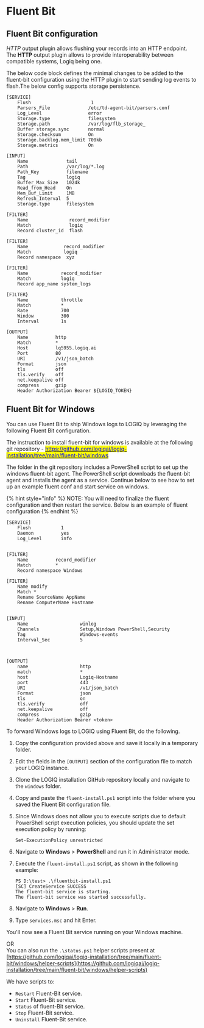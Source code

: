 # Fluent Bit

## Fluent Bit configuration

_HTTP_ output plugin allows flushing your records into an HTTP endpoint. The **HTTP** output plugin allows to provide interoperability between compatible systems, Logiq being one.

The below code block defines the minimal changes to be added to the fluent-bit configuration using the HTTP plugin to start sending log events to flash.The below config supports storage persistence.



```
[SERVICE]
    Flush                      1
    Parsers_File              /etc/td-agent-bit/parsers.conf
    Log_Level                 error
    Storage.type              filesystem
    Storage.path              /var/log/flb_storage_
    Buffer storage.sync       normal
    Storage.checksum          On
    Storage.backlog.mem_limit 700kb
    Storage.metrics           On
    
[INPUT]
    Name              tail
    Path              /var/log/*.log
    Path_Key          filename
    Tag               logiq
    Buffer_Max_Size   1024k
    Read_from_Head    On
    Mem_Buf_Limit     1MB
    Refresh_Interval  5
    Storage.type      filesystem

[FILTER]
    Name               record_modifier
    Match              logiq
    Record cluster_id  flash

[FILTER]
    Name             record_modifier
    Match            logiq
    Record namespace  xyz

[FILTER]
    Name            record_modifier
    Match           logiq
    Record app_name system_logs

[FILTER}
    Name            throttle
    Match           *
    Rate            700
    Window          300
    Interval        1s

[OUTPUT]
    Name          http
    Match         *
    Host          lq5955.logiq.ai
    Port          80
    URI           /v1/json_batch
    Format        json
    tls           off
    tls.verify    off
    net.keepalive off
    compress      gzip
    Header Authorization Bearer ${LOGIQ_TOKEN}
```

## Fluent Bit for Windows

You can use Fluent Bit to ship Windows logs to LOGIQ by leveraging the following Fluent Bit configuration.

The instruction to install fluent-bit for windows is available at the following git repository - [<mark style="color:blue;">https://github.com/logiqai/logiq-installation/tree/main/fluent-bit/windows</mark>](https://github.com/logiqai/logiq-installation/tree/main/fluent-bit/windows)<mark style="color:blue;"></mark>

The folder in the git repository includes a PowerShell script to set up the windows fluent-bit agent. The PowerShell script downloads the fluent-bit agent and installs the agent as a service. Continue below to see how to set up an example fluent conf and start service on windows.

{% hint style="info" %}
NOTE: You will need to finalize the fluent configuration and then restart the service. Below is an example of fluent configuration
{% endhint %}

```
[SERVICE]
    Flush           1
    Daemon          yes
    Log_Level       info


[FILTER]
    Name          record_modifier
    Match         *
    Record namespace Windows 

[FILTER]
    Name modify
    Match *
    Rename SourceName AppName
    Rename ComputerName Hostname


[INPUT]
    Name                   winlog
    Channels               Setup,Windows PowerShell,Security
    Tag                    Windows-events
    Interval_Sec           5



[OUTPUT]
    name                   http
    match                  *
    host                   Logiq-Hostname
    port                   443
    URI                    /v1/json_batch
    Format                 json
    tls                    on
    tls.verify             off
    net.keepalive          off
    compress               gzip
    Header Authorization Bearer <token>
```

To forward Windows logs to LOGIQ using Fluent Bit, do the following.&#x20;

1. Copy the configuration provided above and save it locally in a temporary folder.&#x20;
2. Edit the fields in the `[OUTPUT]` section of the configuration file to match your LOGIQ instance.&#x20;
3. Clone the LOGIQ installation GitHub repository locally and navigate to the `windows` folder.
4. Copy and paste the `fluent-install.ps1` script into the folder where you saved the Fluent Bit configuration file.&#x20;
5.  Since Windows does not allow you to execute scripts due to default PowerShell script execution policies, you should update the set execution policy by running:&#x20;

    ```
    Set-ExecutionPolicy unrestricted
    ```
6. Navigate to **Windows** > **PowerShell** and run it in Administrator mode.&#x20;
7.  Execute the `fluent-install.ps1` script, as shown in the following example:

    ```
    PS D:\test> .\fluentbit-install.ps1
    [SC] CreateService SUCCESS
    The fluent-bit service is starting.
    The fluent-bit service was started successfully.
    ```
8. Navigate to **Windows** > **Run**. &#x20;
9. Type `services.msc` and hit Enter.&#x20;

You'll now see a Fluent Bit service running on your Windows machine.&#x20;

OR\
You can also run the `.\status.ps1` helper scripts present at [https://github.com/logiqai/logiq-installation/tree/main/fluent-bit/windows/helper-scripts](https://github.com/logiqai/logiq-installation/tree/main/fluent-bit/windows/helper-scripts)

We have scripts to:&#x20;

* `Restart` Fluent-Bit service.
* `Start` Fluent-Bit service.
* `Status` of fluent-Bit service.
* `Stop` Fluent-Bit service.
* `Uninstall` Fluent-Bit service.

